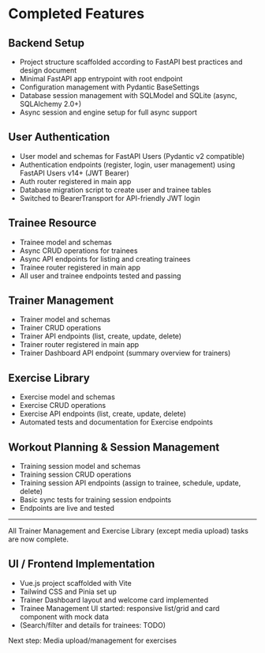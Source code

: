 # Completed Features

## Backend Setup
- Project structure scaffolded according to FastAPI best practices and design document
- Minimal FastAPI app entrypoint with root endpoint
- Configuration management with Pydantic BaseSettings
- Database session management with SQLModel and SQLite (async, SQLAlchemy 2.0+)
- Async session and engine setup for full async support

## User Authentication
- User model and schemas for FastAPI Users (Pydantic v2 compatible)
- Authentication endpoints (register, login, user management) using FastAPI Users v14+ (JWT Bearer)
- Auth router registered in main app
- Database migration script to create user and trainee tables
- Switched to BearerTransport for API-friendly JWT login

## Trainee Resource
- Trainee model and schemas
- Async CRUD operations for trainees
- Async API endpoints for listing and creating trainees
- Trainee router registered in main app
- All user and trainee endpoints tested and passing

## Trainer Management
- Trainer model and schemas
- Trainer CRUD operations
- Trainer API endpoints (list, create, update, delete)
- Trainer router registered in main app
- Trainer Dashboard API endpoint (summary overview for trainers)

## Exercise Library
- Exercise model and schemas
- Exercise CRUD operations
- Exercise API endpoints (list, create, update, delete)
- Automated tests and documentation for Exercise endpoints

## Workout Planning & Session Management
- Training session model and schemas
- Training session CRUD operations
- Training session API endpoints (assign to trainee, schedule, update, delete)
- Basic sync tests for training session endpoints
- Endpoints are live and tested

---

All Trainer Management and Exercise Library (except media upload) tasks are now complete.

## UI / Frontend Implementation
- Vue.js project scaffolded with Vite
- Tailwind CSS and Pinia set up
- Trainer Dashboard layout and welcome card implemented
- Trainee Management UI started: responsive list/grid and card component with mock data
- (Search/filter and details for trainees: TODO)

Next step: Media upload/management for exercises 